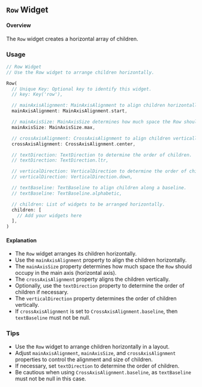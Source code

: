 ## `Row` Widget

#### Overview
The `Row` widget creates a horizontal array of children.

### Usage
```dart
// Row Widget
// Use the Row widget to arrange children horizontally.

Row(
  // Unique Key: Optional key to identify this widget.
  // key: Key('row'),

  // mainAxisAlignment: MainAxisAlignment to align children horizontally.
  mainAxisAlignment: MainAxisAlignment.start,

  // mainAxisSize: MainAxisSize determines how much space the Row should occupy in the main axis.
  mainAxisSize: MainAxisSize.max,

  // crossAxisAlignment: CrossAxisAlignment to align children vertically.
  crossAxisAlignment: CrossAxisAlignment.center,

  // textDirection: TextDirection to determine the order of children.
  // textDirection: TextDirection.ltr,

  // verticalDirection: VerticalDirection to determine the order of children vertically.
  // verticalDirection: VerticalDirection.down,

  // textBaseline: TextBaseline to align children along a baseline.
  // textBaseline: TextBaseline.alphabetic,

  // children: List of widgets to be arranged horizontally.
  children: [
    // Add your widgets here
  ],
)
```

#### Explanation
- The `Row` widget arranges its children horizontally.
- Use the `mainAxisAlignment` property to align the children horizontally.
- The `mainAxisSize` property determines how much space the `Row` should occupy in the main axis (horizontal axis).
- The `crossAxisAlignment` property aligns the children vertically.
- Optionally, use the `textDirection` property to determine the order of children if necessary.
- The `verticalDirection` property determines the order of children vertically.
- If `crossAxisAlignment` is set to `CrossAxisAlignment.baseline`, then `textBaseline` must not be null.

### Tips
- Use the `Row` widget to arrange children horizontally in a layout.
- Adjust `mainAxisAlignment`, `mainAxisSize`, and `crossAxisAlignment` properties to control the alignment and size of children.
- If necessary, set `textDirection` to determine the order of children.
- Be cautious when using `CrossAxisAlignment.baseline`, as `textBaseline` must not be null in this case.
